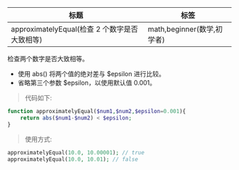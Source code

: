 | 标题                                          | 标签                       |
| --------------------------------------------- | -------------------------- |
| approximatelyEqual(检查 2 个数字是否大致相等) | math,beginner(数学,初学者) |

检查两个数字是否大致相等。

- 使用 abs() 将两个值的绝对差与 $epsilon 进行比较。
- 省略第三个参数 $epsilon，以使用默认值 0.001。

> 代码如下:

```php
function approximatelyEqual($num1,$num2,$epsilon=0.001){
    return abs($num1-$num2) < $epsilon;
}
```

> 使用方式:

```php
approximatelyEqual(10.0, 10.00001); // true
approximatelyEqual(10.0, 10.01); // false
```
